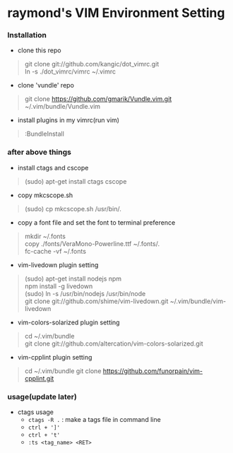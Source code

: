 # raymond's VIM Environment Setting 

### Installation

* clone this repo
> git clone git://github.com/kangic/dot_vimrc.git<br/>
> ln -s ./dot_vimrc/vimrc ~/.vimrc<br/>

* clone 'vundle' repo
> git clone https://github.com/gmarik/Vundle.vim.git ~/.vim/bundle/Vundle.vim

* install plugins in my vimrc(run vim)
> :BundleInstall


### after above things

* install ctags and cscope
> (sudo) apt-get install ctags cscope

* copy mkcscope.sh
> (sudo) cp mkcscope.sh /usr/bin/.

* copy a font file and set the font to terminal preference
> mkdir ~/.fonts<br/>
> copy ./fonts/VeraMono-Powerline.ttf ~/.fonts/.<br/>
> fc-cache -vf ~/.fonts

* vim-livedown plugin setting
> (sudo) apt-get install nodejs npm<br/>
> npm install -g livedown<br/>
> (sudo) ln -s /usr/bin/nodejs /usr/bin/node<br/>
> git clone git://github.com/shime/vim-livedown.git ~/.vim/bundle/vim-livedown

* vim-colors-solarized plugin setting
> cd ~/.vim/bundle<br/>
> git clone git://github.com/altercation/vim-colors-solarized.git

* vim-cpplint plugin setting
> cd ~/.vim/bundle
> git clone https://github.com/funorpain/vim-cpplint.git

### usage(update later)

* ctags usage
  * `ctags -R .` : make a tags file in command line
  * `ctrl + ']'`
  * `ctrl + 't'`
  * `:ts <tag_name> <RET>`


